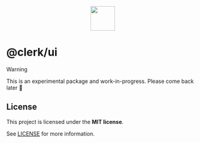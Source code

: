 <p align="center">
  <a href="https://clerk.com?utm_source=github&utm_medium=clerk_ui" target="_blank" rel="noopener noreferrer">
    <picture>
      <source media="(prefers-color-scheme: dark)" srcset="https://images.clerk.com/static/logo-dark-mode-400x400.png">
      <img src="https://images.clerk.com/static/logo-light-mode-400x400.png" height="64">
    </picture>
  </a>
  <br />
</p>

# @clerk/ui

> [!WARNING]  
> This is an experimental package and work-in-progress. Please come back later 👋 

## License

This project is licensed under the **MIT license**.

See [LICENSE](https://github.com/clerk/javascript/blob/main/packages/ui/LICENSE) for more information.
